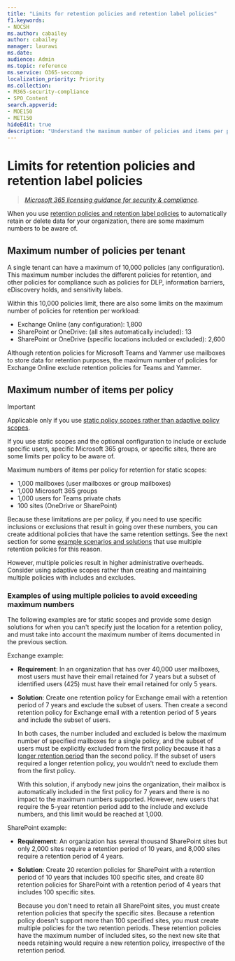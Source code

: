 ```yaml
---
title: "Limits for retention policies and retention label policies"
f1.keywords:
- NOCSH
ms.author: cabailey
author: cabailey
manager: laurawi
ms.date: 
audience: Admin
ms.topic: reference
ms.service: O365-seccomp
localization_priority: Priority
ms.collection: 
- M365-security-compliance
- SPO_Content
search.appverid: 
- MOE150
- MET150
hideEdit: true
description: "Understand the maximum number of policies and items per policy for retention policies and retention label policies"
---
```


# Limits for retention policies and retention label policies

>*[Microsoft 365 licensing guidance for security & compliance](/office365/servicedescriptions/microsoft-365-service-descriptions/microsoft-365-tenantlevel-services-licensing-guidance/microsoft-365-security-compliance-licensing-guidance).*

When you use [retention policies and retention label policies](retention.md#retention-policies-and-retention-labels) to automatically retain or delete data for your organization, there are some maximum numbers to be aware of.

## Maximum number of policies per tenant

A single tenant can have a maximum of 10,000 policies (any configuration). This maximum number includes the different policies for retention, and other policies for compliance such as policies for DLP, information barriers, eDiscovery holds, and sensitivity labels.

Within this 10,000 policies limit, there are also some limits on the maximum number of policies for retention per workload:

- Exchange Online (any configuration): 1,800
- SharePoint or OneDrive: (all sites automatically included): 13
- SharePoint or OneDrive (specific locations included or excluded): 2,600

Although retention policies for Microsoft Teams and Yammer use mailboxes to store data for retention purposes, the maximum number of policies for Exchange Online exclude retention policies for Teams and Yammer.

## Maximum number of items per policy

> [!IMPORTANT]
> Applicable only if you use [static policy scopes rather than adaptive policy scopes](retention.md#adaptive-or-static-policy-scopes-for-retention).

If you use static scopes and the optional configuration to include or exclude specific users, specific Microsoft 365 groups, or specific sites, there are some limits per policy to be aware of. 

Maximum numbers of items per policy for retention for static scopes:

  - 1,000 mailboxes (user mailboxes or group mailboxes)
  - 1,000 Microsoft 365 groups
  - 1,000 users for Teams private chats
  - 100 sites (OneDrive or SharePoint)

Because these limitations are per policy, if you need to use specific inclusions or exclusions that result in going over these numbers, you can create additional policies that have the same retention settings. See the next section for some [example scenarios and solutions](#examples-of-using-multiple-policies-to-avoid-exceeding-maximum-numbers) that use multiple retention policies for this reason.

However, multiple policies result in higher administrative overheads. Consider using adaptive scopes rather than creating and maintaining multiple policies with includes and excludes.

### Examples of using multiple policies to avoid exceeding maximum numbers

The following examples are for static scopes and provide some design solutions for when you can't specify just the location for a retention policy, and must take into account the maximum number of items documented in the previous section.

Exchange example:

- **Requirement**: In an organization that has over 40,000 user mailboxes, most users must have their email retained for 7 years but a subset of identified users (425) must have their email retained for only 5 years.

- **Solution**: Create one retention policy for Exchange email with a retention period of 7 years and exclude the subset of users. Then create a second retention policy for Exchange email with a retention period of 5 years and include the subset of users. 
    
    In both cases, the number included and excluded is below the maximum number of specified mailboxes for a single policy, and the subset of users must be explicitly excluded from the first policy because it has a [longer retention period](retention.md#the-principles-of-retention-or-what-takes-precedence) than the second policy. If the subset of users required a longer retention policy, you wouldn't need to exclude them from the first policy.
     
    With this solution, if anybody new joins the organization, their mailbox is automatically included in the first policy for 7 years and there is no impact to the maximum numbers supported. However, new users that require the 5-year retention period add to the include and exclude numbers, and this limit would be reached at 1,000.

SharePoint example:

- **Requirement**: An organization has several thousand SharePoint sites but only 2,000 sites require a retention period of 10 years, and 8,000 sites require a retention period of 4 years.

- **Solution**: Create 20 retention policies for SharePoint with a retention period of 10 years that includes 100 specific sites, and create 80 retention policies for SharePoint with a retention period of 4 years that includes 100 specific sites.
    
    Because you don't need to retain all SharePoint sites, you must create retention policies that specify the specific sites. Because a retention policy doesn't support more than 100 specified sites, you must create multiple policies for the two retention periods. These retention policies  have the maximum number of included sites, so the next new site that needs retaining would require a new retention policy, irrespective of the retention period.